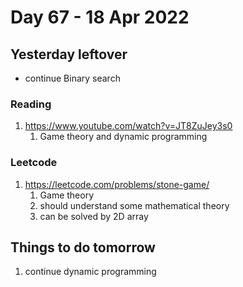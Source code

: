 # Day 67 - 18 Apr 2022

## Yesterday leftover
* continue Binary search

### Reading
1. https://www.youtube.com/watch?v=JT8ZuJey3s0
   1. Game theory and dynamic programming

### Leetcode
1. https://leetcode.com/problems/stone-game/
    1. Game theory
    2. should understand some mathematical theory
    3. can be solved by 2D array

## Things to do tomorrow
1. continue dynamic programming